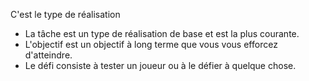 C'est le type de réalisation

* La tâche est un type de réalisation de base et est la plus courante.
* L'objectif est un objectif à long terme que vous vous efforcez d'atteindre.
* Le défi consiste à tester un joueur ou à le défier à quelque chose.